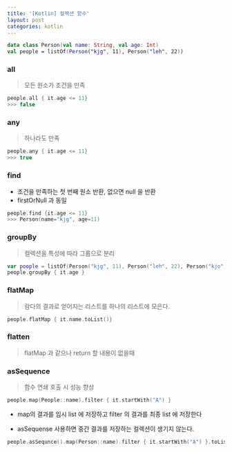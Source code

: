 ```yaml
---
title: '[Kotlin] 컬렉션 함수'
layout: post
categories: kotlin
---
```


```kotlin
data class Person(val name: String, val age: Int)
val people = listOf(Person("kjg", 11), Person("leh", 22))
```

### all
> 모든 원소가 조건을 만족

```kotlin
people.all { it.age <= 11}
>>> false
```

### any
> 하나라도 만족 

```kotlin
people.any { it.age <= 11}
>>> true
```

### find
- 조건을 만족하는 첫 번째 원소 반환, 없으면 null 을 반환
- firstOrNull 과 동일

```kotlin
people.find {it.age <= 11}
>>> Person(name="kjg", age=11)
```

### groupBy
> 컬렉션을 특성에 따라 그룹으로 분리

```kotlin
var poople = listOf(Person("kjg", 11), Person("leh", 22), Person("kjo", 11))
people.groupBy { it.age }
```

### flatMap
> 람다의 결과로 얻어지는 리스트를 하나의 리스트에 모은다.

```kotlin
people.flatMap { it.name.toList()}
```

### flatten
> flatMap 과 같으나 return 할 내용이 없을때

### asSequence
> 함수 연쇄 호출 시 성능 향상

```kotlin
people.map(People::name).filter { it.startWith("A") }
```
- map의 결과를 임시 list 에 저장하고 filter 의 결과를 최종 list 에 저장한다

- asSequense 사용하면 중간 결과를 저장하는 컬렉션이 생기지 않는다.
```kotlin
people.asSequnce().map(Person::name).filter { it.startWith("A") }.toList()
```

